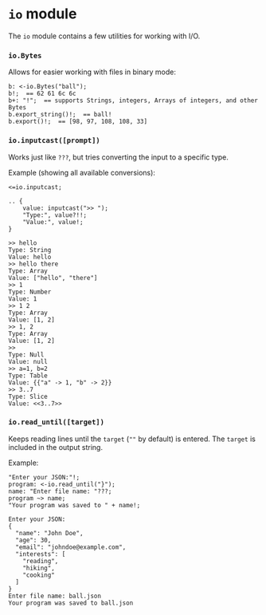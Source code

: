 # `io` module

The `io` module contains a few utilities for working with I/O.

### `io.Bytes`
Allows for easier working with files in binary mode:
```sm
b: <-io.Bytes("ball");
b!;  == 62 61 6c 6c
b+: "!";  == supports Strings, integers, Arrays of integers, and other Bytes
b.export_string()!;  == ball!
b.export()!;  == [98, 97, 108, 108, 33]
```

### `io.inputcast([prompt])`
Works just like `???`, but tries converting the input to a specific type.

Example (showing all available conversions):
```sm
<=io.inputcast;

.. {
    value: inputcast(">> ");
    "Type:", value?!!;
    "Value:", value!;
}
```
```
>> hello
Type: String
Value: hello
>> hello there
Type: Array
Value: ["hello", "there"]
>> 1
Type: Number
Value: 1
>> 1 2
Type: Array
Value: [1, 2]
>> 1, 2
Type: Array
Value: [1, 2]
>> 
Type: Null
Value: null
>> a=1, b=2
Type: Table
Value: {{"a" -> 1, "b" -> 2}}
>> 3..7
Type: Slice
Value: <<3..7>>
```

### `io.read_until([target])`
Keeps reading lines until the `target` (`""` by default) is entered.
The `target` is included in the output string.

Example:
```sm
"Enter your JSON:"!;
program: <-io.read_until("}");
name: "Enter file name: "???;
program ~> name;
"Your program was saved to " + name!;
```
```
Enter your JSON:
{
  "name": "John Doe",
  "age": 30,
  "email": "johndoe@example.com",
  "interests": [
    "reading",
    "hiking",
    "cooking"
  ]
}
Enter file name: ball.json
Your program was saved to ball.json
```
